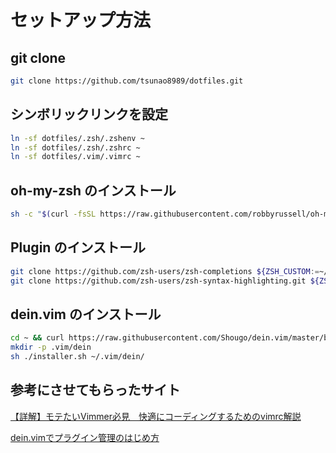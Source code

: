 # セットアップ方法

## git clone
```bash
git clone https://github.com/tsunao8989/dotfiles.git
```

## シンボリックリンクを設定
```bash
ln -sf dotfiles/.zsh/.zshenv ~
ln -sf dotfiles/.zsh/.zshrc ~
ln -sf dotfiles/.vim/.vimrc ~
```

## oh-my-zsh のインストール
```bash
sh -c "$(curl -fsSL https://raw.githubusercontent.com/robbyrussell/oh-my-zsh/master/tools/install.sh)"
```

## Plugin のインストール
```bash
git clone https://github.com/zsh-users/zsh-completions ${ZSH_CUSTOM:=~/.oh-my-zsh/custom}/plugins/zsh-completions
git clone https://github.com/zsh-users/zsh-syntax-highlighting.git ${ZSH_CUSTOM:=~/.oh-my-zsh/custom}/plugins/zsh-syntax-highlighting
```

## dein.vim のインストール
```bash
cd ~ && curl https://raw.githubusercontent.com/Shougo/dein.vim/master/bin/installer.sh > installer.sh
mkdir -p .vim/dein
sh ./installer.sh ~/.vim/dein/
```

## 参考にさせてもらったサイト
[【詳解】モテたいVimmer必見　快適にコーディングするためのvimrc解説](https://qiita.com/ahiruman5/items/4f3c845500c172a02935)

[dein.vimでプラグイン管理のはじめ方](https://qiita.com/sugamondo/items/fcaf210ca86d65bcaca8)
